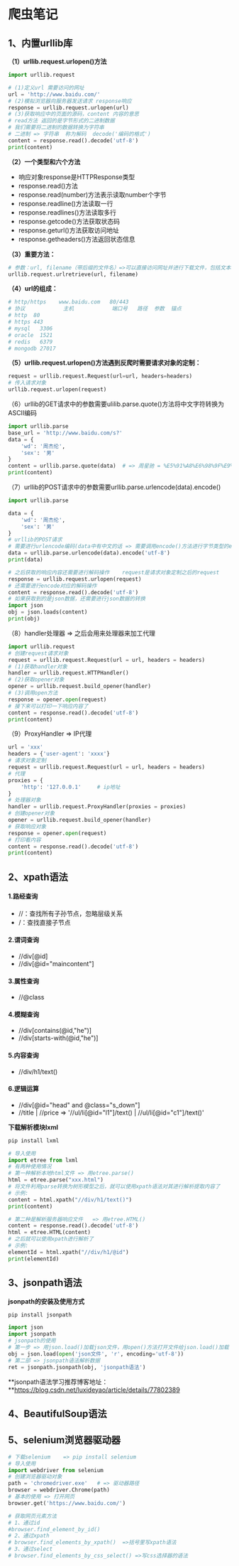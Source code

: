 # 爬虫笔记

## 1、内置urllib库

**（1）urllib.request.urlopen()方法**

```python
import urllib.request

# (1)定义url 需要访问的网址
url = 'http://www.baidu.com/'
# (2)模拟浏览器向服务器发送请求 response响应
response = urllib.request.urlopen(url)
# (3)获取响应中的页面的源码，content 内容的意思
# read方法 返回的是字节形式的二进制数据
# 我们需要将二进制的数据转换为字符串
# 二进制 => 字符串  称为解码  decode('编码的格式')
content = response.read().decode('utf-8')
print(content)
```

**（2）一个类型和六个方法**

- 响应对象response是HTTPResponse类型
- response.read()方法
- response.read(number)方法表示读取number个字节
- response.readline()方法读取一行
- response.readlines()方法读取多行
- response.getcode()方法获取状态码
- response.geturl()方法获取访问地址
- response.getheaders()方法返回状态信息

**（3）重要方法：**

```python
# 参数：url, filename（带后缀的文件名）=>可以直接访问网址并进行下载文件，包括文本、图片、视频
urllib.request.urlretrieve(url, filename)
```



**（4）url的组成：**

```python
# http/https    www.baidu.com   80/443
# 协议            主机            端口号   路径  参数  锚点
# http  80
# https 443
# mysql   3306
# oracle  1521
# redis   6379
# mongodb 27017
```

**（5）urllib.request.urlopen()方法遇到反爬时需要请求对象的定制：**

```python
request = urllib.request.Request(url=url, headers=headers)
# 传入请求对象
urllib.request.urlopen(request)
```

（6）urllib的GET请求中的参数需要ulilib.parse.quote()方法将中文字符转换为ASCII编码

```python
import urllib.parse
base_url = 'http://www.baidu.com/s?'
data = {
    'wd': '周杰伦',
    'sex': '男'
}
content = urllib.parse.quote(data)	# => 周星驰 = %E5%91%A8%E6%98%9F%E9%A9%B0
print(content)
```

（7）urllib的POST请求中的参数需要urllib.parse.urlencode(data).encode()

```python
import urllib.parse

data = {
    'wd': '周杰伦',
    'sex': '男'
}
# urllib的POST请求
# 需要进行urlencode编码(data中有中文的话 => 需要调用encode()方法进行字节类型的encode编码)
data = urllib.parse.urlencode(data).encode('utf-8')
print(data)

# 之后获取的响应内容还需要进行解码操作	request是请求对象定制之后的request
response = urllib.request.urlopen(request)
# 还需要进行encode对应的解码操作
content = response.read().decode('utf-8')
# 如果获取到的是json数据，还需要进行json数据的转换
import json
obj = json.loads(content)
print(obj)
```

（8）handler处理器   =>   之后会用来处理器来加工代理

```python
import urllib.request
# 创建request请求对象
request = urllib.request.Request(url = url, headers = headers)
# (1)获取handler对象
handler = urllib.request.HTTPHandler()
# (2)获取opener对象
opener = urllib.request.build_opener(handler)
# (3)调用open方法
response = opener.open(request)
# 接下来可以打印一下响应内容了
content = response.read().decode('utf-8')
print(content)
```



（9）ProxyHandler => IP代理

```python
url = 'xxx'
headers = {'user-agent': 'xxxx'}
# 请求对象定制
request = urllib.request.Request(url = url, headers = headers)
# 代理
proxies = {
    'http': '127.0.0.1'		# ip地址
}
# 处理器对象
handler = urllib.request.ProxyHandler(proxies = proxies)
# 创建opener对象
opener = urllib.request.build_opener(handler)
# 获取响应对象
response = opener.open(request)
# 打印看内容
content = response.read().decode('utf-8')
print(content)
```

## 2、xpath语法

#### 1.路经查询

- //：查找所有子孙节点，忽略层级关系
- /：查找直接子节点

#### 2.谓词查询

- //div[@id]
- //div[@id="maincontent"]

#### 3.属性查询

- //@class

#### 4.模糊查询

- //div[contains(@id,"he")]
- //div[starts-with(@id,"he")]

#### 5.内容查询

- //div/h1/text()

#### 6.逻辑运算

- //div[@id="head" and @class="s_down"]
- //title | //price   => '//ul/li[@id="l1"]/text() | //ul/li[@id="c1"]/text()'

**下载解析模块lxml**

```cmd
pip install lxml
```

```python
# 导入使用
import etree from lxml
# 有两种使用情况
# 第一种解析本地html文件 => 用etree.parse()
html = etree.parse("xxx.html")
# 将文件利用parse转换为树形模型之后，就可以使用xpath语法对其进行解析提取内容了
# 示例:
content = html.xpath("//div/h1/text()")
print(content)

# 第二种是解析服务器响应文件   => 用etree.HTML()
content = response.read().decode('utf-8')
html = etree.HTML(content)
# 之后就可以使用xpath进行解析了
# 示例:
elementId = html.xpath("//div/h1/@id")
print(elementId)
```

## 3、jsonpath语法

**jsonpath的安装及使用方式**

```cmd
pip install jsonpath
```

```python
import json
import jsonpath
# jsonpath的使用
# 第一步 => 用json.load()加载json文件，用open()方法打开文件给json.load()加载
obj = json.load(open('json文件', 'r', encoding='utf-8'))
# 第二部 => jsonpath语法解析数据
ret = jsonpath.jsonpath(obj, 'jsonpath语法')
```

**jsonpath语法学习推荐博客地址：**https://blog.csdn.net/luxideyao/article/details/77802389

## 4、BeautifulSoup语法

## 5、selenium浏览器驱动器

```python
# 下载selenium	=> pip install selenium
# 导入使用
import webdriver from selenium
# 创建浏览器驱动对象
path = 'chromedriver.exe'	# => 驱动器路径
browser = webdriver.Chrome(path)
# 基本的使用 => 打开网页
browser.get('https://www.baidu.com/')

# 获取网页元素方法
# 1、通过id
#browser.find_element_by_id()
# 2、通过xpath
# browser.find_elements_by_xpath()	=>括号里写xpath语法
# 3、通过select
# browser.find_elements_by_css_select()	=>写css选择器的语法
```

































